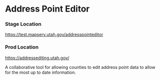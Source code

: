 Address Point Editor
===================================

### Stage Location
https://test.mapserv.utah.gov/addresspointeditor

### Prod Location
https://addressediting.utah.gov/

A collaborative tool for allowing counties to edit address point data to allow for the most up to date information.
